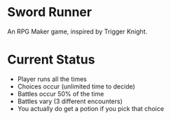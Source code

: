 # Sword Runner
An RPG Maker game, inspired by Trigger Knight.

# Current Status
- Player runs all the times
- Choices occur (unlimited time to decide)
- Battles occur 50% of the time
- Battles vary (3 different encounters)
- You actually do get a potion if you pick that choice


